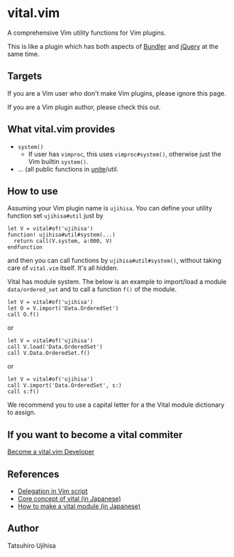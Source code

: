 # vital.vim

A comprehensive Vim utility functions for Vim plugins.

This is like a plugin which has both aspects of [Bundler](http://gembundler.com/) and [jQuery](http://jquery.com/) at the same time.

## Targets

If you are a Vim user who don't make Vim plugins, please ignore this page.

If you are a Vim plugin author, please check this out.

## What vital.vim provides

* `system()`
    * If user has `vimproc`, this uses `vimproc#system()`, otherwise just the Vim builtin `system()`.
* ... (all public functions in [unite](https://github.com/Shougo/unite.vim)/util.

## How to use

Assuming your Vim plugin name is `ujihisa`. You can define your utility function set `ujihisa#util` just by

    let V = vital#of('ujihisa')
    function! ujihisa#util#system(...)
      return call(V.system, a:000, V)
    endfunction

and then you can call functions by `ujihisa#util#system()`, without taking care of `vital.vim` itself. It's all hidden.

Vital has module system. The below is an example to import/load a module `data/ordered_set` and to call a function `f()` of the module.

    let V = vital#of('ujihisa')
    let O = V.import('Data.OrderedSet')
    call O.f()

or

    let V = vital#of('ujihisa')
    call V.load('Data.OrderedSet')
    call V.Data.OrderedSet.f()

or

    let V = vital#of('ujihisa')
    call V.import('Data.OrderedSet', s:)
    call s:f()

We recommend you to use a capital letter for a the Vital module dictionary to assign.

## If you want to become a vital commiter
[Become a vital.vim Developer](https://github.com/vim-jp/vital.vim/wiki/Become-a-vital.vim-Developer)

## References

* [Delegation in Vim script](http://ujihisa.blogspot.com/2011/02/delegation-in-vim-script.html)
* [Core concept of vital (in Japanese)](http://d.hatena.ne.jp/thinca/20110310/1299768323)
* [How to make a vital module (in Japanese)](http://d.hatena.ne.jp/thinca/20110311/1299769233)

## Author

Tatsuhiro Ujihisa
